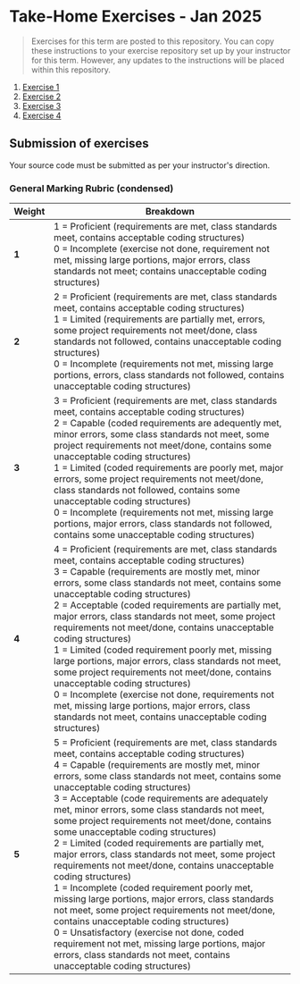 # Take-Home Exercises - Jan 2025

> Exercises for this term are posted to this repository. You can copy these instructions to your exercise repository set up by your instructor for this term. However, any updates to the instructions will be placed within this repository.

1. [Exercise 1](./Exercise1/README.md)
1. [Exercise 2](./Exercise2/README.md)
1. [Exercise 3](./Exercise3/README.md)
1. [Exercise 4](./Exercise4/README.md)


## Submission of exercises

Your source code must be submitted as per your instructor's direction. 

### General Marking Rubric (condensed)

| Weight | Breakdown |
| ----- | --------- |
| **1** | 1 = Proficient (requirements are met, class standards meet, contains acceptable coding structures)<br />0 = Incomplete (exercise not done, requirement not met, missing large portions, major errors, class standards not meet;  contains unacceptable coding structures) |
| **2** | 2 = Proficient (requirements are met, class standards meet, contains acceptable coding structures)<br />1 = Limited (requirements are partially met, errors, some project requirements not meet/done, class standards not followed, contains unacceptable coding structures)<br />0 = Incomplete (requirements not met, missing large portions, errors, class standards not followed, contains unacceptable coding structures) |
| **3** | 3 = Proficient (requirements are met, class standards meet, contains acceptable coding structures)<br />2 = Capable (coded requirements are adequently met, minor errors, some class standards not meet, some project requirements not meet/done, contains some unacceptable coding structures)<br />1 = Limited (coded requirements are poorly met, major errors, some project requirements not meet/done, class standards not followed, contains some unacceptable coding structures)<br />0 = Incomplete (requirements not met, missing large portions, major errors, class standards not followed, contains some unacceptable coding structures) |
| **4** | 4 = Proficient (requirements are met, class standards meet, contains acceptable coding structures)<br />3 = Capable (requirements are mostly met, minor errors, some class standards not meet, contains some unacceptable coding structures)<br />2 = Acceptable (coded requirements are partially met, major errors, class standards not meet, some project requirements not meet/done, contains unacceptable coding structures)<br />1 = Limited (coded requirement poorly met, missing large portions, major errors, class standards not meet, some project requirements not meet/done, contains unacceptable coding structures)<br />0 = Incomplete (exercise not done, requirements not met, missing large portions, major errors, class standards not meet, contains unacceptable coding structures) |
| **5** | 5 = Proficient (requirements are met, class standards meet, contains acceptable coding structures)<br />4 = Capable (requirements are mostly met, minor errors, some class standards not meet, contains some unacceptable coding structures)<br />3 = Acceptable (code requirements are adequately met, minor errors, some class standards not meet, some project requirements not meet/done, contains some unacceptable coding structures)<br />2 = Limited (coded requirements are partially met, major errors, class standards not meet, some project requirements not meet/done, contains unacceptable coding structures)<br />1 = Incomplete (coded requirement poorly met, missing large portions, major errors, class standards not meet, some project requirements not meet/done, contains unacceptable coding structures)<br />0 = Unsatisfactory (exercise not done, coded requirement not met, missing large portions, major errors, class standards not meet, contains unacceptable coding structures) |
